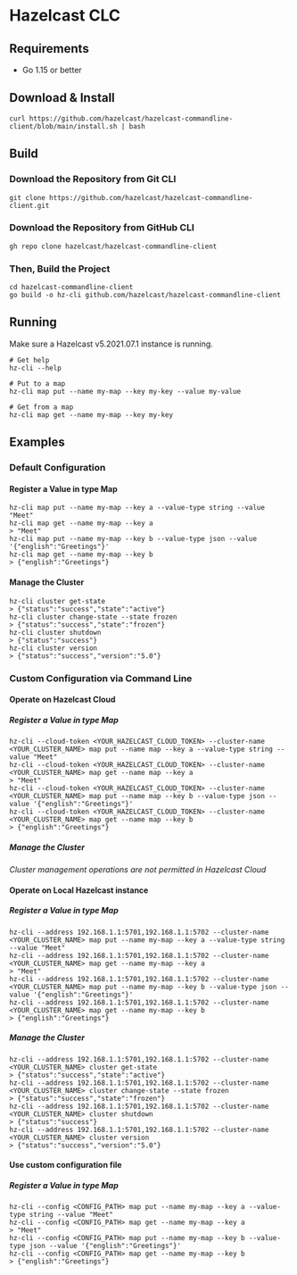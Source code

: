# Hazelcast CLC

## Requirements

* Go 1.15 or better

## Download & Install

```
curl https://github.com/hazelcast/hazelcast-commandline-client/blob/main/install.sh | bash
```

## Build

### Download the Repository from Git CLI
```
git clone https://github.com/hazelcast/hazelcast-commandline-client.git
```

### Download the Repository from GitHub CLI
```
gh repo clone hazelcast/hazelcast-commandline-client
```

### Then, Build the Project

```
cd hazelcast-commandline-client
go build -o hz-cli github.com/hazelcast/hazelcast-commandline-client
```

## Running

Make sure a Hazelcast v5.2021.07.1 instance is running.

```
# Get help
hz-cli --help

# Put to a map
hz-cli map put --name my-map --key my-key --value my-value

# Get from a map
hz-cli map get --name my-map --key my-key
```

## Examples

### Default Configuration
#### Register a Value in type Map
```
hz-cli map put --name my-map --key a --value-type string --value "Meet"
hz-cli map get --name my-map --key a
> "Meet"
hz-cli map put --name my-map --key b --value-type json --value '{"english":"Greetings"}'
hz-cli map get --name my-map --key b
> {"english":"Greetings"}
```

#### Manage the Cluster
```
hz-cli cluster get-state
> {"status":"success","state":"active"}
hz-cli cluster change-state --state frozen
> {"status":"success","state":"frozen"}
hz-cli cluster shutdown
> {"status":"success"}
hz-cli cluster version
> {"status":"success","version":"5.0"}
```

### Custom Configuration via Command Line

#### Operate on Hazelcast Cloud

##### Register a Value in type Map
```
hz-cli --cloud-token <YOUR_HAZELCAST_CLOUD_TOKEN> --cluster-name <YOUR_CLUSTER_NAME> map put --name map --key a --value-type string --value "Meet"
hz-cli --cloud-token <YOUR_HAZELCAST_CLOUD_TOKEN> --cluster-name <YOUR_CLUSTER_NAME> map get --name map --key a
> "Meet"
hz-cli --cloud-token <YOUR_HAZELCAST_CLOUD_TOKEN> --cluster-name <YOUR_CLUSTER_NAME> map put --name map --key b --value-type json --value '{"english":"Greetings"}'
hz-cli --cloud-token <YOUR_HAZELCAST_CLOUD_TOKEN> --cluster-name <YOUR_CLUSTER_NAME> map get --name map --key b
> {"english":"Greetings"}
```

##### Manage the Cluster
*Cluster management operations are not permitted in Hazelcast Cloud*

#### Operate on Local Hazelcast instance

##### Register a Value in type Map
```
hz-cli --address 192.168.1.1:5701,192.168.1.1:5702 --cluster-name <YOUR_CLUSTER_NAME> map put --name my-map --key a --value-type string --value "Meet"
hz-cli --address 192.168.1.1:5701,192.168.1.1:5702 --cluster-name <YOUR_CLUSTER_NAME> map get --name my-map --key a
> "Meet"
hz-cli --address 192.168.1.1:5701,192.168.1.1:5702 --cluster-name <YOUR_CLUSTER_NAME> map put --name my-map --key b --value-type json --value '{"english":"Greetings"}'
hz-cli --address 192.168.1.1:5701,192.168.1.1:5702 --cluster-name <YOUR_CLUSTER_NAME> map get --name my-map --key b
> {"english":"Greetings"}
```

##### Manage the Cluster
```
hz-cli --address 192.168.1.1:5701,192.168.1.1:5702 --cluster-name <YOUR_CLUSTER_NAME> cluster get-state
> {"status":"success","state":"active"}
hz-cli --address 192.168.1.1:5701,192.168.1.1:5702 --cluster-name <YOUR_CLUSTER_NAME> cluster change-state --state frozen
> {"status":"success","state":"frozen"}
hz-cli --address 192.168.1.1:5701,192.168.1.1:5702 --cluster-name <YOUR_CLUSTER_NAME> cluster shutdown
> {"status":"success"}
hz-cli --address 192.168.1.1:5701,192.168.1.1:5702 --cluster-name <YOUR_CLUSTER_NAME> cluster version
> {"status":"success","version":"5.0"}
```

#### Use custom configuration file

##### Register a Value in type Map
```
hz-cli --config <CONFIG_PATH> map put --name my-map --key a --value-type string --value "Meet"
hz-cli --config <CONFIG_PATH> map get --name my-map --key a
> "Meet"
hz-cli --config <CONFIG_PATH> map put --name my-map --key b --value-type json --value '{"english":"Greetings"}'
hz-cli --config <CONFIG_PATH> map get --name my-map --key b
> {"english":"Greetings"}
```
